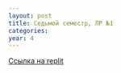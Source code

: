 ```yaml
---
layout: post
title: Седьмой семестр, ЛР №1
categories: 
year: 4
---
```


[Ссылка на replit](https://replit.com/@sergey290601/sem-7-lr-1?v=1)
